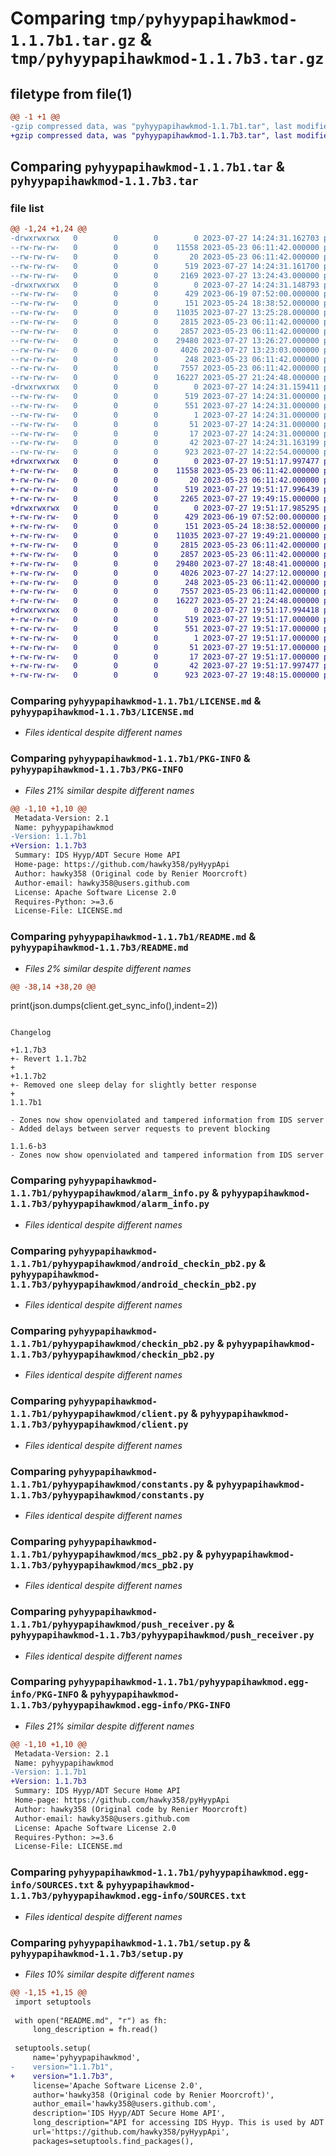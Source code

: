 # Comparing `tmp/pyhyypapihawkmod-1.1.7b1.tar.gz` & `tmp/pyhyypapihawkmod-1.1.7b3.tar.gz`

## filetype from file(1)

```diff
@@ -1 +1 @@
-gzip compressed data, was "pyhyypapihawkmod-1.1.7b1.tar", last modified: Thu Jul 27 14:24:31 2023, max compression
+gzip compressed data, was "pyhyypapihawkmod-1.1.7b3.tar", last modified: Thu Jul 27 19:51:18 2023, max compression
```

## Comparing `pyhyypapihawkmod-1.1.7b1.tar` & `pyhyypapihawkmod-1.1.7b3.tar`

### file list

```diff
@@ -1,24 +1,24 @@
-drwxrwxrwx   0        0        0        0 2023-07-27 14:24:31.162703 pyhyypapihawkmod-1.1.7b1/
--rw-rw-rw-   0        0        0    11558 2023-05-23 06:11:42.000000 pyhyypapihawkmod-1.1.7b1/LICENSE.md
--rw-rw-rw-   0        0        0       20 2023-05-23 06:11:42.000000 pyhyypapihawkmod-1.1.7b1/MANIFEST.in
--rw-rw-rw-   0        0        0      519 2023-07-27 14:24:31.161700 pyhyypapihawkmod-1.1.7b1/PKG-INFO
--rw-rw-rw-   0        0        0     2169 2023-07-27 13:24:43.000000 pyhyypapihawkmod-1.1.7b1/README.md
-drwxrwxrwx   0        0        0        0 2023-07-27 14:24:31.148793 pyhyypapihawkmod-1.1.7b1/pyhyypapihawkmod/
--rw-rw-rw-   0        0        0      429 2023-06-19 07:52:00.000000 pyhyypapihawkmod-1.1.7b1/pyhyypapihawkmod/__init__.py
--rw-rw-rw-   0        0        0      151 2023-05-24 18:38:52.000000 pyhyypapihawkmod-1.1.7b1/pyhyypapihawkmod/__main__.py
--rw-rw-rw-   0        0        0    11035 2023-07-27 13:25:28.000000 pyhyypapihawkmod-1.1.7b1/pyhyypapihawkmod/alarm_info.py
--rw-rw-rw-   0        0        0     2815 2023-05-23 06:11:42.000000 pyhyypapihawkmod-1.1.7b1/pyhyypapihawkmod/android_checkin_pb2.py
--rw-rw-rw-   0        0        0     2857 2023-05-23 06:11:42.000000 pyhyypapihawkmod-1.1.7b1/pyhyypapihawkmod/checkin_pb2.py
--rw-rw-rw-   0        0        0    29480 2023-07-27 13:26:27.000000 pyhyypapihawkmod-1.1.7b1/pyhyypapihawkmod/client.py
--rw-rw-rw-   0        0        0     4026 2023-07-27 13:23:03.000000 pyhyypapihawkmod-1.1.7b1/pyhyypapihawkmod/constants.py
--rw-rw-rw-   0        0        0      248 2023-05-23 06:11:42.000000 pyhyypapihawkmod-1.1.7b1/pyhyypapihawkmod/exceptions.py
--rw-rw-rw-   0        0        0     7557 2023-05-23 06:11:42.000000 pyhyypapihawkmod-1.1.7b1/pyhyypapihawkmod/mcs_pb2.py
--rw-rw-rw-   0        0        0    16227 2023-05-27 21:24:48.000000 pyhyypapihawkmod-1.1.7b1/pyhyypapihawkmod/push_receiver.py
-drwxrwxrwx   0        0        0        0 2023-07-27 14:24:31.159411 pyhyypapihawkmod-1.1.7b1/pyhyypapihawkmod.egg-info/
--rw-rw-rw-   0        0        0      519 2023-07-27 14:24:31.000000 pyhyypapihawkmod-1.1.7b1/pyhyypapihawkmod.egg-info/PKG-INFO
--rw-rw-rw-   0        0        0      551 2023-07-27 14:24:31.000000 pyhyypapihawkmod-1.1.7b1/pyhyypapihawkmod.egg-info/SOURCES.txt
--rw-rw-rw-   0        0        0        1 2023-07-27 14:24:31.000000 pyhyypapihawkmod-1.1.7b1/pyhyypapihawkmod.egg-info/dependency_links.txt
--rw-rw-rw-   0        0        0       51 2023-07-27 14:24:31.000000 pyhyypapihawkmod-1.1.7b1/pyhyypapihawkmod.egg-info/requires.txt
--rw-rw-rw-   0        0        0       17 2023-07-27 14:24:31.000000 pyhyypapihawkmod-1.1.7b1/pyhyypapihawkmod.egg-info/top_level.txt
--rw-rw-rw-   0        0        0       42 2023-07-27 14:24:31.163199 pyhyypapihawkmod-1.1.7b1/setup.cfg
--rw-rw-rw-   0        0        0      923 2023-07-27 14:22:54.000000 pyhyypapihawkmod-1.1.7b1/setup.py
+drwxrwxrwx   0        0        0        0 2023-07-27 19:51:17.997477 pyhyypapihawkmod-1.1.7b3/
+-rw-rw-rw-   0        0        0    11558 2023-05-23 06:11:42.000000 pyhyypapihawkmod-1.1.7b3/LICENSE.md
+-rw-rw-rw-   0        0        0       20 2023-05-23 06:11:42.000000 pyhyypapihawkmod-1.1.7b3/MANIFEST.in
+-rw-rw-rw-   0        0        0      519 2023-07-27 19:51:17.996439 pyhyypapihawkmod-1.1.7b3/PKG-INFO
+-rw-rw-rw-   0        0        0     2265 2023-07-27 19:49:15.000000 pyhyypapihawkmod-1.1.7b3/README.md
+drwxrwxrwx   0        0        0        0 2023-07-27 19:51:17.985295 pyhyypapihawkmod-1.1.7b3/pyhyypapihawkmod/
+-rw-rw-rw-   0        0        0      429 2023-06-19 07:52:00.000000 pyhyypapihawkmod-1.1.7b3/pyhyypapihawkmod/__init__.py
+-rw-rw-rw-   0        0        0      151 2023-05-24 18:38:52.000000 pyhyypapihawkmod-1.1.7b3/pyhyypapihawkmod/__main__.py
+-rw-rw-rw-   0        0        0    11035 2023-07-27 19:49:21.000000 pyhyypapihawkmod-1.1.7b3/pyhyypapihawkmod/alarm_info.py
+-rw-rw-rw-   0        0        0     2815 2023-05-23 06:11:42.000000 pyhyypapihawkmod-1.1.7b3/pyhyypapihawkmod/android_checkin_pb2.py
+-rw-rw-rw-   0        0        0     2857 2023-05-23 06:11:42.000000 pyhyypapihawkmod-1.1.7b3/pyhyypapihawkmod/checkin_pb2.py
+-rw-rw-rw-   0        0        0    29480 2023-07-27 18:48:41.000000 pyhyypapihawkmod-1.1.7b3/pyhyypapihawkmod/client.py
+-rw-rw-rw-   0        0        0     4026 2023-07-27 14:27:12.000000 pyhyypapihawkmod-1.1.7b3/pyhyypapihawkmod/constants.py
+-rw-rw-rw-   0        0        0      248 2023-05-23 06:11:42.000000 pyhyypapihawkmod-1.1.7b3/pyhyypapihawkmod/exceptions.py
+-rw-rw-rw-   0        0        0     7557 2023-05-23 06:11:42.000000 pyhyypapihawkmod-1.1.7b3/pyhyypapihawkmod/mcs_pb2.py
+-rw-rw-rw-   0        0        0    16227 2023-05-27 21:24:48.000000 pyhyypapihawkmod-1.1.7b3/pyhyypapihawkmod/push_receiver.py
+drwxrwxrwx   0        0        0        0 2023-07-27 19:51:17.994418 pyhyypapihawkmod-1.1.7b3/pyhyypapihawkmod.egg-info/
+-rw-rw-rw-   0        0        0      519 2023-07-27 19:51:17.000000 pyhyypapihawkmod-1.1.7b3/pyhyypapihawkmod.egg-info/PKG-INFO
+-rw-rw-rw-   0        0        0      551 2023-07-27 19:51:17.000000 pyhyypapihawkmod-1.1.7b3/pyhyypapihawkmod.egg-info/SOURCES.txt
+-rw-rw-rw-   0        0        0        1 2023-07-27 19:51:17.000000 pyhyypapihawkmod-1.1.7b3/pyhyypapihawkmod.egg-info/dependency_links.txt
+-rw-rw-rw-   0        0        0       51 2023-07-27 19:51:17.000000 pyhyypapihawkmod-1.1.7b3/pyhyypapihawkmod.egg-info/requires.txt
+-rw-rw-rw-   0        0        0       17 2023-07-27 19:51:17.000000 pyhyypapihawkmod-1.1.7b3/pyhyypapihawkmod.egg-info/top_level.txt
+-rw-rw-rw-   0        0        0       42 2023-07-27 19:51:17.997477 pyhyypapihawkmod-1.1.7b3/setup.cfg
+-rw-rw-rw-   0        0        0      923 2023-07-27 19:48:15.000000 pyhyypapihawkmod-1.1.7b3/setup.py
```

### Comparing `pyhyypapihawkmod-1.1.7b1/LICENSE.md` & `pyhyypapihawkmod-1.1.7b3/LICENSE.md`

 * *Files identical despite different names*

### Comparing `pyhyypapihawkmod-1.1.7b1/PKG-INFO` & `pyhyypapihawkmod-1.1.7b3/PKG-INFO`

 * *Files 21% similar despite different names*

```diff
@@ -1,10 +1,10 @@
 Metadata-Version: 2.1
 Name: pyhyypapihawkmod
-Version: 1.1.7b1
+Version: 1.1.7b3
 Summary: IDS Hyyp/ADT Secure Home API
 Home-page: https://github.com/hawky358/pyHyypApi
 Author: hawky358 (Original code by Renier Moorcroft)
 Author-email: hawky358@users.github.com
 License: Apache Software License 2.0
 Requires-Python: >=3.6
 License-File: LICENSE.md
```

### Comparing `pyhyypapihawkmod-1.1.7b1/README.md` & `pyhyypapihawkmod-1.1.7b3/README.md`

 * *Files 2% similar despite different names*

```diff
@@ -38,14 +38,20 @@
 ```
 print(json.dumps(client.get_sync_info(),indent=2))
 
 ```
 
 Changelog 
 
+1.1.7b3
+- Revert 1.1.7b2
+
+1.1.7b2
+- Removed one sleep delay for slightly better response
+
 1.1.7b1
 
 - Zones now show openviolated and tampered information from IDS server
 - Added delays between server requests to prevent blocking
 
 1.1.6-b3
 - Zones now show openviolated and tampered information from IDS server
```

### Comparing `pyhyypapihawkmod-1.1.7b1/pyhyypapihawkmod/alarm_info.py` & `pyhyypapihawkmod-1.1.7b3/pyhyypapihawkmod/alarm_info.py`

 * *Files identical despite different names*

### Comparing `pyhyypapihawkmod-1.1.7b1/pyhyypapihawkmod/android_checkin_pb2.py` & `pyhyypapihawkmod-1.1.7b3/pyhyypapihawkmod/android_checkin_pb2.py`

 * *Files identical despite different names*

### Comparing `pyhyypapihawkmod-1.1.7b1/pyhyypapihawkmod/checkin_pb2.py` & `pyhyypapihawkmod-1.1.7b3/pyhyypapihawkmod/checkin_pb2.py`

 * *Files identical despite different names*

### Comparing `pyhyypapihawkmod-1.1.7b1/pyhyypapihawkmod/client.py` & `pyhyypapihawkmod-1.1.7b3/pyhyypapihawkmod/client.py`

 * *Files identical despite different names*

### Comparing `pyhyypapihawkmod-1.1.7b1/pyhyypapihawkmod/constants.py` & `pyhyypapihawkmod-1.1.7b3/pyhyypapihawkmod/constants.py`

 * *Files identical despite different names*

### Comparing `pyhyypapihawkmod-1.1.7b1/pyhyypapihawkmod/mcs_pb2.py` & `pyhyypapihawkmod-1.1.7b3/pyhyypapihawkmod/mcs_pb2.py`

 * *Files identical despite different names*

### Comparing `pyhyypapihawkmod-1.1.7b1/pyhyypapihawkmod/push_receiver.py` & `pyhyypapihawkmod-1.1.7b3/pyhyypapihawkmod/push_receiver.py`

 * *Files identical despite different names*

### Comparing `pyhyypapihawkmod-1.1.7b1/pyhyypapihawkmod.egg-info/PKG-INFO` & `pyhyypapihawkmod-1.1.7b3/pyhyypapihawkmod.egg-info/PKG-INFO`

 * *Files 21% similar despite different names*

```diff
@@ -1,10 +1,10 @@
 Metadata-Version: 2.1
 Name: pyhyypapihawkmod
-Version: 1.1.7b1
+Version: 1.1.7b3
 Summary: IDS Hyyp/ADT Secure Home API
 Home-page: https://github.com/hawky358/pyHyypApi
 Author: hawky358 (Original code by Renier Moorcroft)
 Author-email: hawky358@users.github.com
 License: Apache Software License 2.0
 Requires-Python: >=3.6
 License-File: LICENSE.md
```

### Comparing `pyhyypapihawkmod-1.1.7b1/pyhyypapihawkmod.egg-info/SOURCES.txt` & `pyhyypapihawkmod-1.1.7b3/pyhyypapihawkmod.egg-info/SOURCES.txt`

 * *Files identical despite different names*

### Comparing `pyhyypapihawkmod-1.1.7b1/setup.py` & `pyhyypapihawkmod-1.1.7b3/setup.py`

 * *Files 10% similar despite different names*

```diff
@@ -1,15 +1,15 @@
 import setuptools
 
 with open("README.md", "r") as fh:
     long_description = fh.read()
 
 setuptools.setup(
     name='pyhyypapihawkmod',
-    version="1.1.7b1",
+    version="1.1.7b3",
     license='Apache Software License 2.0',
     author='hawky358 (Original code by Renier Moorcroft)',
     author_email='hawky358@users.github.com',
     description='IDS Hyyp/ADT Secure Home API',
     long_description="API for accessing IDS Hyyp. This is used by ADT Home Connect and possibly others. Please view readme on github (Based on 0.0.0.8 by Renier Moorcroft with updated protobuf files) ",
     url='https://github.com/hawky358/pyHyypApi',
     packages=setuptools.find_packages(),
```

